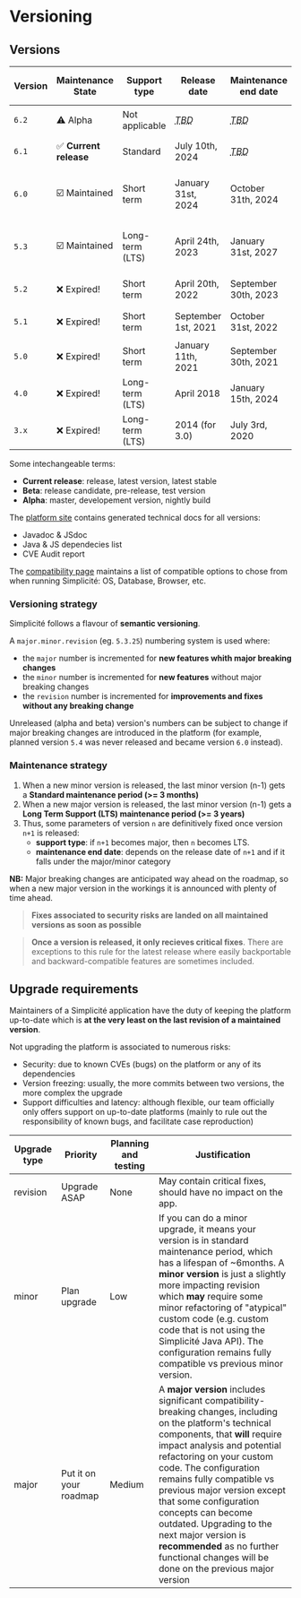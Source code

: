Versioning
===========

## Versions

| **Version** | **Maintenance State** | **Support type** | **Release date**                                           | **Maintenance end date**                       | **Docker images tags**                    | **Template branch** |
|-------------|-----------------------|------------------|------------------------------------------------------------|------------------------------------------------|-------------------------------------------|---------------------|
| `6.2`     | ⚠️ Alpha               | Not applicable   | *<abbr title="To Be Determined">TBD</abbr>*                | *<abbr title="To Be Determined">TBD</abbr>*  | `6-alpha[-light]`                    | `6.2[-light]`   |
| `6.1`     | ✅ **Current release** | Standard         | July 10th, 2024                                            | *<abbr title="To Be Determined">TBD</abbr>*  | `6.1[-light]`, `6.1.x`              | `6.1[-light]`       |
| `6.0`     | ☑️ Maintained          | Short term       | January 31st, 2024                                         | October 31th, 2024                           | `6[-light]`, `6.0[-light]`, `6.0.x` | `6.0[-light]`       |
| `5.3`     | ☑️ Maintained          | Long-term (LTS)  | April 24th, 2023                                           | January 31st, 2027                           | `5[-light]`, `5.3[-light]`, `5.3.x` | `5.3[-light]`       |
| `5.2`     | ❌ Expired!           | Short term       | April 20th, 2022                                           | September 30th, 2023                          | `5.2[-light]`, `5.2.x`              | `5.2[-light]`       |
| `5.1`     | ❌ Expired!           | Short term       | September 1st, 2021                                        | October 31st, 2022                            | `5.1[-light]`, `5.1.x`              | `5.1[-light]`       |
| `5.0`     | ❌ Expired!           | Short term       | January 11th, 2021                                         | September 30th, 2021                          | `5.0[-light]`, `5.0.x`              | `5.0[-light]`       |
| `4.0`     | ❌ Expired!           | Long-term (LTS)  | April 2018                                                 | January 15th, 2024                            | `4.0[-light]`                         | `4.0[-light]`       |
| `3.x`     | ❌ Expired!           | Long-term (LTS)  | 2014 (for 3.0)                                             | July 3rd, 2020                                | `3.x`                                    | `3.x`               |


Some intechangeable terms:
- **Current release**: release, latest version, latest stable
- **Beta**: release candidate, pre-release, test version
- **Alpha**: master, developement version, nightly build

The [platform site](https://platform.simplicite.io) contains generated technical docs for all versions:
- Javadoc & JSdoc
- Java & JS dependecies list
- CVE Audit report

The [compatibility page](/lesson/docs/compatibility) maintains a list of compatible options to chose from when running Simplicité: OS, Database, Browser, etc.

### Versioning strategy

Simplicité follows a flavour of **semantic versioning**. 

A `major.minor.revision` (eg. `5.3.25`) numbering system is used where:
- the `major` number is incremented for **new features whith major breaking changes**
- the `minor` number is incremented for **new features** without major breaking changes
- the `revision` number is incremented for **improvements and fixes without any breaking change**

Unreleased (alpha and beta) version's numbers can be subject to change if major breaking changes are introduced in the platform (for example, planned version `5.4` was never released and became version `6.0` instead).

### Maintenance strategy

1. When a new minor version is released, the last minor version (n-1) gets a **Standard maintenance period (>= 3 months)**
2. When a new major version is released, the last minor version (n-1) gets a **Long Term Support (LTS) maintenance period (>= 3 years)**
3. Thus, some parameters of version `n` are definitively fixed once version `n+1` is released:
    - **support type**: if `n+1` becomes major, then `n` becomes LTS. 
    - **maintenance end date**: depends on the release date of `n+1` and if it falls under the major/minor category 

**NB:** Major breaking changes are anticipated way ahead on the roadmap, so when a new major version in the workings it is announced with plenty of time ahead.

> **Fixes associated to security risks are landed on all maintained versions as soon as possible**

> **Once a version is released, it only recieves critical fixes**. There are exceptions to this rule for the latest release where easily backportable and backward-compatible features are sometimes included.

## Upgrade requirements

Maintainers of a Simplicité application have the duty of keeping the platform up-to-date which is **at the very least on the last revision of a maintained version**. 

Not upgrading the platform is associated to numerous risks:
- Security: due to known CVEs (bugs) on the platform or any of its dependencies
- Version freezing: usually, the more commits between two versions, the more complex the upgrade
- Support difficulties and latency: although flexible, our team officially only offers support on up-to-date platforms (mainly to rule out the responsibility of known bugs, and facilitate case reproduction)

| Upgrade type | Priority | Planning and testing | Justification |
|---|---|---|---|
| revision | Upgrade ASAP | None | May contain critical fixes, should have no impact on the app. |
| minor | Plan upgrade | Low | If you can do a minor upgrade, it means your version is in standard maintenance period, which has a lifespan of ~6months. A **minor version** is just a slightly more impacting revision which **may** require some minor refactoring of "atypical" custom code (e.g. custom code that is not using the Simplicité Java API). The configuration remains fully compatible vs previous minor version. |
| major | Put it on your roadmap | Medium | A **major version** includes significant compatibility-breaking changes, including on the platform's technical components, that **will** require impact analysis and potential refactoring on your custom code. The configuration remains fully compatible vs previous major version except that some configuration concepts can become outdated. Upgrading to the next major version is **recommended** as no further functional changes will be done on the previous major version |
